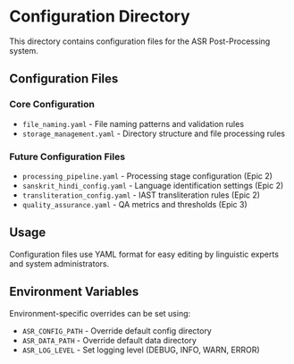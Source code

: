 # Configuration Directory

This directory contains configuration files for the ASR Post-Processing system.

## Configuration Files

### Core Configuration
- `file_naming.yaml` - File naming patterns and validation rules
- `storage_management.yaml` - Directory structure and file processing rules

### Future Configuration Files
- `processing_pipeline.yaml` - Processing stage configuration (Epic 2)
- `sanskrit_hindi_config.yaml` - Language identification settings (Epic 2)
- `transliteration_config.yaml` - IAST transliteration rules (Epic 2)
- `quality_assurance.yaml` - QA metrics and thresholds (Epic 3)

## Usage

Configuration files use YAML format for easy editing by linguistic experts and system administrators.

## Environment Variables

Environment-specific overrides can be set using:
- `ASR_CONFIG_PATH` - Override default config directory
- `ASR_DATA_PATH` - Override default data directory
- `ASR_LOG_LEVEL` - Set logging level (DEBUG, INFO, WARN, ERROR)